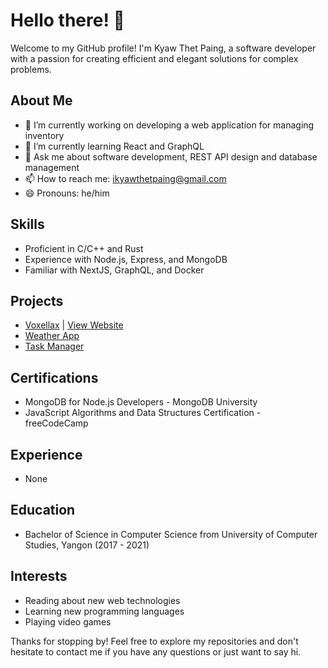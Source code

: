 # Hello there! 👋

Welcome to my GitHub profile! I'm Kyaw Thet Paing, a software developer with a passion for creating efficient and elegant solutions for complex problems.

## About Me

- 🔭 I’m currently working on developing a web application for managing inventory
- 🌱 I’m currently learning React and GraphQL
- 💬 Ask me about software development, REST API design and database management
- 📫 How to reach me: ikyawthetpaing@gmail.com
- 😄 Pronouns: he/him

## Skills

- Proficient in C/C++ and Rust
- Experience with Node.js, Express, and MongoDB
- Familiar with NextJS, GraphQL, and Docker

## Projects

- [Voxellax](https://github.com/kyawthetpaing/voxellax) | [View Website](https://voxellax.vercel.app)
- [Weather App](https://github.com/kyawthetpaing/weather-app)
- [Task Manager](https://github.com/kyawthetpaing/task-manager)

## Certifications

- MongoDB for Node.js Developers - MongoDB University
- JavaScript Algorithms and Data Structures Certification - freeCodeCamp

## Experience

- None

## Education

- Bachelor of Science in Computer Science from University of Computer Studies, Yangon (2017 - 2021)

## Interests

- Reading about new web technologies
- Learning new programming languages
- Playing video games

Thanks for stopping by! Feel free to explore my repositories and don't hesitate to contact me if you have any questions or just want to say hi.
